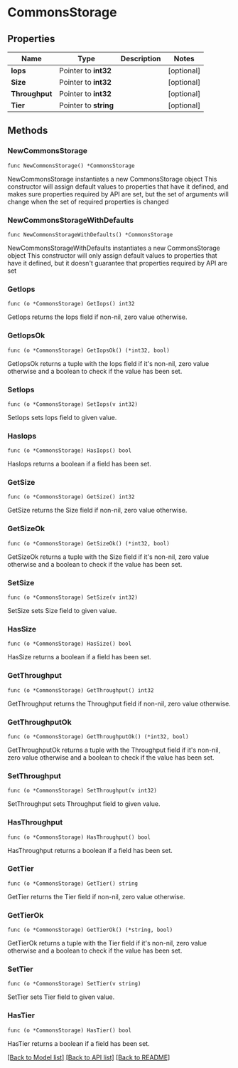 # CommonsStorage

## Properties

Name | Type | Description | Notes
------------ | ------------- | ------------- | -------------
**Iops** | Pointer to **int32** |  | [optional] 
**Size** | Pointer to **int32** |  | [optional] 
**Throughput** | Pointer to **int32** |  | [optional] 
**Tier** | Pointer to **string** |  | [optional] 

## Methods

### NewCommonsStorage

`func NewCommonsStorage() *CommonsStorage`

NewCommonsStorage instantiates a new CommonsStorage object
This constructor will assign default values to properties that have it defined,
and makes sure properties required by API are set, but the set of arguments
will change when the set of required properties is changed

### NewCommonsStorageWithDefaults

`func NewCommonsStorageWithDefaults() *CommonsStorage`

NewCommonsStorageWithDefaults instantiates a new CommonsStorage object
This constructor will only assign default values to properties that have it defined,
but it doesn't guarantee that properties required by API are set

### GetIops

`func (o *CommonsStorage) GetIops() int32`

GetIops returns the Iops field if non-nil, zero value otherwise.

### GetIopsOk

`func (o *CommonsStorage) GetIopsOk() (*int32, bool)`

GetIopsOk returns a tuple with the Iops field if it's non-nil, zero value otherwise
and a boolean to check if the value has been set.

### SetIops

`func (o *CommonsStorage) SetIops(v int32)`

SetIops sets Iops field to given value.

### HasIops

`func (o *CommonsStorage) HasIops() bool`

HasIops returns a boolean if a field has been set.

### GetSize

`func (o *CommonsStorage) GetSize() int32`

GetSize returns the Size field if non-nil, zero value otherwise.

### GetSizeOk

`func (o *CommonsStorage) GetSizeOk() (*int32, bool)`

GetSizeOk returns a tuple with the Size field if it's non-nil, zero value otherwise
and a boolean to check if the value has been set.

### SetSize

`func (o *CommonsStorage) SetSize(v int32)`

SetSize sets Size field to given value.

### HasSize

`func (o *CommonsStorage) HasSize() bool`

HasSize returns a boolean if a field has been set.

### GetThroughput

`func (o *CommonsStorage) GetThroughput() int32`

GetThroughput returns the Throughput field if non-nil, zero value otherwise.

### GetThroughputOk

`func (o *CommonsStorage) GetThroughputOk() (*int32, bool)`

GetThroughputOk returns a tuple with the Throughput field if it's non-nil, zero value otherwise
and a boolean to check if the value has been set.

### SetThroughput

`func (o *CommonsStorage) SetThroughput(v int32)`

SetThroughput sets Throughput field to given value.

### HasThroughput

`func (o *CommonsStorage) HasThroughput() bool`

HasThroughput returns a boolean if a field has been set.

### GetTier

`func (o *CommonsStorage) GetTier() string`

GetTier returns the Tier field if non-nil, zero value otherwise.

### GetTierOk

`func (o *CommonsStorage) GetTierOk() (*string, bool)`

GetTierOk returns a tuple with the Tier field if it's non-nil, zero value otherwise
and a boolean to check if the value has been set.

### SetTier

`func (o *CommonsStorage) SetTier(v string)`

SetTier sets Tier field to given value.

### HasTier

`func (o *CommonsStorage) HasTier() bool`

HasTier returns a boolean if a field has been set.


[[Back to Model list]](../README.md#documentation-for-models) [[Back to API list]](../README.md#documentation-for-api-endpoints) [[Back to README]](../README.md)


